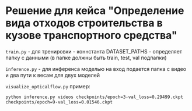 # Решение для кейса "Определение вида отходов строительства в кузове транспортного средства"

```train.py``` - для тренировки - коннстанта DATASET_PATHS - определяет папку с данными (в папке должны быть train, test, val подпапки)

```inference.py``` - для инференса моделью на вход подается папка с видео и два пути к весам для двух моделей

```visualize_opticalflow.py```
пример:

```python inference.py videos checkpoints/epoch=3-val_loss=0.29499.ckpt  checkpoints/epoch=9-val_loss=0.01546.ckpt```